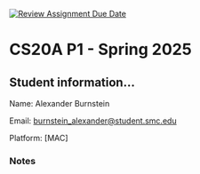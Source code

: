 [![Review Assignment Due Date](https://classroom.github.com/assets/deadline-readme-button-22041afd0340ce965d47ae6ef1cefeee28c7c493a6346c4f15d667ab976d596c.svg)](https://classroom.github.com/a/P9lCvTwG)
# CS20A P1 - Spring 2025 #

## Student information... ##
Name: Alexander Burnstein

Email: burnstein_alexander@student.smc.edu

Platform: [MAC]

### Notes ###
